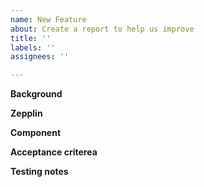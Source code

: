 ```yaml
---
name: New Feature
about: Create a report to help us improve
title: ''
labels: ''
assignees: ''

---
```


**Background**

**Zepplin**

**Component**

**Acceptance criterea**

**Testing notes**
